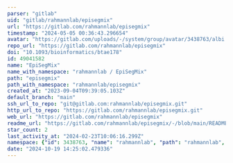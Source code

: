```yaml
---
parser: "gitlab"
uid: "gitlab/rahmannlab/episegmix"
url: "https://gitlab.com/rahmannlab/episegmix"
timestamp: "2024-05-05 00:36:43.296654"
avatar: "https://gitlab.com/uploads/-/system/group/avatar/3438763/albi.png"
repo_url: "https://gitlab.com/rahmannlab/episegmix"
doi: "10.1093/bioinformatics/btae178"
id: 49041582
name: "EpiSegMix"
name_with_namespace: "rahmannlab / EpiSegMix"
path: "episegmix"
path_with_namespace: "rahmannlab/episegmix"
created_at: "2023-09-04T09:39:05.103Z"
default_branch: "main"
ssh_url_to_repo: "git@gitlab.com:rahmannlab/episegmix.git"
http_url_to_repo: "https://gitlab.com/rahmannlab/episegmix.git"
web_url: "https://gitlab.com/rahmannlab/episegmix"
readme_url: "https://gitlab.com/rahmannlab/episegmix/-/blob/main/README.md"
star_count: 2
last_activity_at: "2024-02-23T10:06:16.299Z"
namespace: {"id": 3438763, "name": "rahmannlab", "path": "rahmannlab", "kind": "group", "full_path": "rahmannlab", "parent_id": null, "avatar_url": "/uploads/-/system/group/avatar/3438763/albi.png", "web_url": "https://gitlab.com/groups/rahmannlab"}
date: "2024-10-19 14:25:02.479336"
---
```

